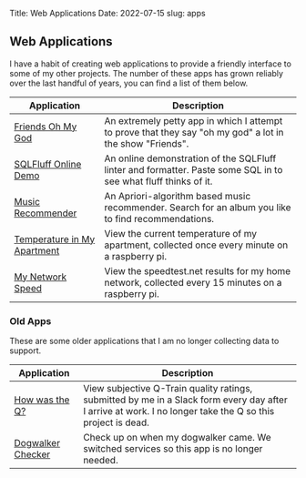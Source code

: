 Title: Web Applications
Date: 2022-07-15
slug: apps

## Web Applications

I have a habit of creating web applications to provide a friendly interface to some of my other projects. The number of these apps has grown reliably over the last handful of years, you can find a list of them below.

| Application                                                                    | Description                                                                                                     |
| ------------------------------------------------------------------------------ | --------------------------------------------------------------------------------------------------------------- |
| [Friends Oh My God](https://friends-omg.herokuapp.com/)                        | An extremely petty app in which I attempt to prove that they say "oh my god" a lot in the show "Friends".       |
| [SQLFluff Online Demo](https://online.sqlfluff.com/)                           | An online demonstration of the SQLFluff linter and formatter. Paste some SQL in to see what fluff thinks of it. |
| [Music Recommender](https://nolans-recommender.herokuapp.com/)                 | An Apriori-algorithm based music recommender. Search for an album you like to find recommendations.             |
| [Temperature in My Apartment](https://temp-in-nolans-apartment.herokuapp.com/) | View the current temperature of my apartment, collected once every minute on a raspberry pi.                    |
| [My Network Speed](https://nolans-network-speed.herokuapp.com/)                | View the speedtest.net results for my home network, collected every 15 minutes on a raspberry pi.               |

### Old Apps

These are some older applications that I am no longer collecting data to support.

| Application                                                   | Description                                                                                                                                                |
| ------------------------------------------------------------- | ---------------------------------------------------------------------------------------------------------------------------------------------------------- |
| [How was the Q?](https://how-was-the-q.herokuapp.com/)        | View subjective Q-Train quality ratings, submitted by me in a Slack form every day after I arrive at work. I no longer take the Q so this project is dead. |
| [Dogwalker Checker](https://dogwalker-checker.herokuapp.com/) | Check up on when my dogwalker came. We switched services so this app is no longer needed.                                                                  |




